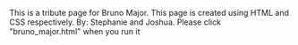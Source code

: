 This is a tribute page for Bruno Major.
This page is created using HTML and CSS respectively. 
By: Stephanie and Joshua. Please click "bruno_major.html" when you run it
